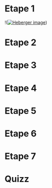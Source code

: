 # Etape 1

!(<a href="https://www.hostingpics.net/viewer.php?id=226982237183495200081683688521437108332n.png"><img src="https://img4.hostingpics.net/thumbs/mini_226982237183495200081683688521437108332n.png" alt="Heberger image" /></a>)

# Etape 2

# Etape 3

# Etape 4

# Etape 5

# Etape 6

# Etape 7

# Quizz

